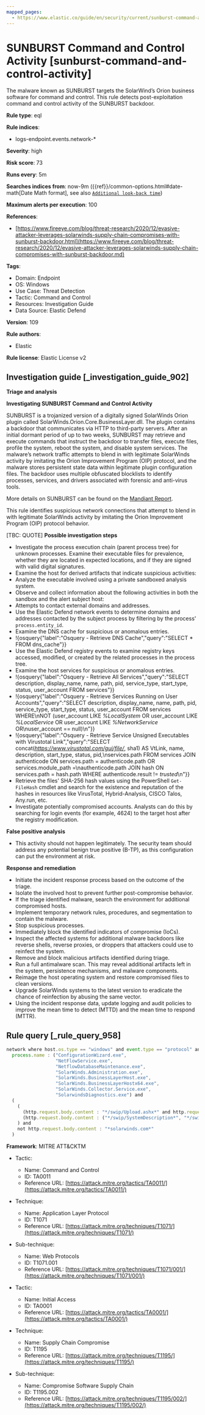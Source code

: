 ```yaml
---
mapped_pages:
  - https://www.elastic.co/guide/en/security/current/sunburst-command-and-control-activity.html
---
```


# SUNBURST Command and Control Activity [sunburst-command-and-control-activity]

The malware known as SUNBURST targets the SolarWind’s Orion business software for command and control. This rule detects post-exploitation command and control activity of the SUNBURST backdoor.

**Rule type**: eql

**Rule indices**:

* logs-endpoint.events.network-*

**Severity**: high

**Risk score**: 73

**Runs every**: 5m

**Searches indices from**: now-9m ({{ref}}/common-options.html#date-math[Date Math format], see also [`Additional look-back time`](docs-content://solutions/security/detect-and-alert/create-detection-rule.md#rule-schedule))

**Maximum alerts per execution**: 100

**References**:

* [https://www.fireeye.com/blog/threat-research/2020/12/evasive-attacker-leverages-solarwinds-supply-chain-compromises-with-sunburst-backdoor.html](https://www.fireeye.com/blog/threat-research/2020/12/evasive-attacker-leverages-solarwinds-supply-chain-compromises-with-sunburst-backdoor.md)

**Tags**:

* Domain: Endpoint
* OS: Windows
* Use Case: Threat Detection
* Tactic: Command and Control
* Resources: Investigation Guide
* Data Source: Elastic Defend

**Version**: 109

**Rule authors**:

* Elastic

**Rule license**: Elastic License v2

## Investigation guide [_investigation_guide_902]

**Triage and analysis**

**Investigating SUNBURST Command and Control Activity**

SUNBURST is a trojanized version of a digitally signed SolarWinds Orion plugin called SolarWinds.Orion.Core.BusinessLayer.dll. The plugin contains a backdoor that communicates via HTTP to third-party servers. After an initial dormant period of up to two weeks, SUNBURST may retrieve and execute commands that instruct the backdoor to transfer files, execute files, profile the system, reboot the system, and disable system services. The malware’s network traffic attempts to blend in with legitimate SolarWinds activity by imitating the Orion Improvement Program (OIP) protocol, and the malware stores persistent state data within legitimate plugin configuration files. The backdoor uses multiple obfuscated blocklists to identify processes, services, and drivers associated with forensic and anti-virus tools.

More details on SUNBURST can be found on the [Mandiant Report](https://www.mandiant.com/resources/sunburst-additional-technical-details).

This rule identifies suspicious network connections that attempt to blend in with legitimate SolarWinds activity by imitating the Orion Improvement Program (OIP) protocol behavior.

[TBC: QUOTE]
**Possible investigation steps**

* Investigate the process execution chain (parent process tree) for unknown processes. Examine their executable files for prevalence, whether they are located in expected locations, and if they are signed with valid digital signatures.
* Examine the host for derived artifacts that indicate suspicious activities:
* Analyze the executable involved using a private sandboxed analysis system.
* Observe and collect information about the following activities in both the sandbox and the alert subject host:
* Attempts to contact external domains and addresses.
* Use the Elastic Defend network events to determine domains and addresses contacted by the subject process by filtering by the process' `process.entity_id`.
* Examine the DNS cache for suspicious or anomalous entries.
* !{osquery{"label":"Osquery - Retrieve DNS Cache","query":"SELECT * FROM dns_cache"}}
* Use the Elastic Defend registry events to examine registry keys accessed, modified, or created by the related processes in the process tree.
* Examine the host services for suspicious or anomalous entries.
* !{osquery{"label":"Osquery - Retrieve All Services","query":"SELECT description, display_name, name, path, pid, service_type, start_type, status, user_account FROM services"}}
* !{osquery{"label":"Osquery - Retrieve Services Running on User Accounts","query":"SELECT description, display_name, name, path, pid, service_type, start_type, status, user_account FROM services WHERE\nNOT (user_account LIKE *%LocalSystem* OR user_account LIKE *%LocalService* OR user_account LIKE *%NetworkService* OR\nuser_account == null)\n"}}
* !{osquery{"label":"Osquery - Retrieve Service Unsigned Executables with Virustotal Link","query":"SELECT concat(*https://www.virustotal.com/gui/file/*, sha1) AS VtLink, name, description, start_type, status, pid,\nservices.path FROM services JOIN authenticode ON services.path = authenticode.path OR services.module_path =\nauthenticode.path JOIN hash ON services.path = hash.path WHERE authenticode.result != *trusted*\n"}}
* Retrieve the files' SHA-256 hash values using the PowerShell `Get-FileHash` cmdlet and search for the existence and reputation of the hashes in resources like VirusTotal, Hybrid-Analysis, CISCO Talos, Any.run, etc.
* Investigate potentially compromised accounts. Analysts can do this by searching for login events (for example, 4624) to the target host after the registry modification.

**False positive analysis**

* This activity should not happen legitimately. The security team should address any potential benign true positive (B-TP), as this configuration can put the environment at risk.

**Response and remediation**

* Initiate the incident response process based on the outcome of the triage.
* Isolate the involved host to prevent further post-compromise behavior.
* If the triage identified malware, search the environment for additional compromised hosts.
* Implement temporary network rules, procedures, and segmentation to contain the malware.
* Stop suspicious processes.
* Immediately block the identified indicators of compromise (IoCs).
* Inspect the affected systems for additional malware backdoors like reverse shells, reverse proxies, or droppers that attackers could use to reinfect the system.
* Remove and block malicious artifacts identified during triage.
* Run a full antimalware scan. This may reveal additional artifacts left in the system, persistence mechanisms, and malware components.
* Reimage the host operating system and restore compromised files to clean versions.
* Upgrade SolarWinds systems to the latest version to eradicate the chance of reinfection by abusing the same vector.
* Using the incident response data, update logging and audit policies to improve the mean time to detect (MTTD) and the mean time to respond (MTTR).


## Rule query [_rule_query_958]

```js
network where host.os.type == "windows" and event.type == "protocol" and network.protocol == "http" and
  process.name : ("ConfigurationWizard.exe",
                  "NetFlowService.exe",
                  "NetflowDatabaseMaintenance.exe",
                  "SolarWinds.Administration.exe",
                  "SolarWinds.BusinessLayerHost.exe",
                  "SolarWinds.BusinessLayerHostx64.exe",
                  "SolarWinds.Collector.Service.exe",
                  "SolarwindsDiagnostics.exe") and
  (
    (
      (http.request.body.content : "*/swip/Upload.ashx*" and http.request.body.content : ("POST*", "PUT*")) or
      (http.request.body.content : ("*/swip/SystemDescription*", "*/swip/Events*") and http.request.body.content : ("GET*", "HEAD*"))
    ) and
    not http.request.body.content : "*solarwinds.com*"
  )
```

**Framework**: MITRE ATT&CKTM

* Tactic:

    * Name: Command and Control
    * ID: TA0011
    * Reference URL: [https://attack.mitre.org/tactics/TA0011/](https://attack.mitre.org/tactics/TA0011/)

* Technique:

    * Name: Application Layer Protocol
    * ID: T1071
    * Reference URL: [https://attack.mitre.org/techniques/T1071/](https://attack.mitre.org/techniques/T1071/)

* Sub-technique:

    * Name: Web Protocols
    * ID: T1071.001
    * Reference URL: [https://attack.mitre.org/techniques/T1071/001/](https://attack.mitre.org/techniques/T1071/001/)

* Tactic:

    * Name: Initial Access
    * ID: TA0001
    * Reference URL: [https://attack.mitre.org/tactics/TA0001/](https://attack.mitre.org/tactics/TA0001/)

* Technique:

    * Name: Supply Chain Compromise
    * ID: T1195
    * Reference URL: [https://attack.mitre.org/techniques/T1195/](https://attack.mitre.org/techniques/T1195/)

* Sub-technique:

    * Name: Compromise Software Supply Chain
    * ID: T1195.002
    * Reference URL: [https://attack.mitre.org/techniques/T1195/002/](https://attack.mitre.org/techniques/T1195/002/)



